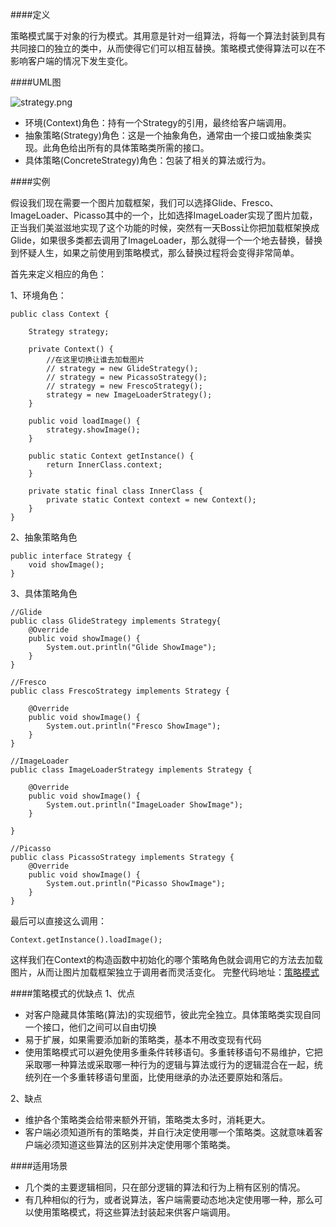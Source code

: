 \####定义

策略模式属于对象的行为模式。其用意是针对一组算法，将每一个算法封装到具有共同接口的独立的类中，从而使得它们可以相互替换。策略模式使得算法可以在不影响客户端的情况下发生变化。



####UML图

![strategy.png](http://upload-images.jianshu.io/upload_images/587163-a3ff907dd76eced2.png?imageMogr2/auto-orient/strip%7CimageView2/2/w/1240)

- 环境(Context)角色：持有一个Strategy的引用，最终给客户端调用。
- 抽象策略(Strategy)角色：这是一个抽象角色，通常由一个接口或抽象类实现。此角色给出所有的具体策略类所需的接口。
- 具体策略(ConcreteStrategy)角色：包装了相关的算法或行为。

####实例

假设我们现在需要一个图片加载框架，我们可以选择Glide、Fresco、ImageLoader、Picasso其中的一个，比如选择ImageLoader实现了图片加载，正当我们美滋滋地实现了这个功能的时候，突然有一天Boss让你把加载框架换成Glide，如果很多类都去调用了ImageLoader，那么就得一个一个地去替换，替换到怀疑人生，如果之前使用到策略模式，那么替换过程将会变得非常简单。

首先来定义相应的角色：

1、环境角色：
```
public class Context {

    Strategy strategy;

    private Context() {
        //在这里切换让谁去加载图片
        // strategy = new GlideStrategy();
        // strategy = new PicassoStrategy();
        // strategy = new FrescoStrategy();
        strategy = new ImageLoaderStrategy();
    }

    public void loadImage() {
        strategy.showImage();
    }

    public static Context getInstance() {
        return InnerClass.context;
    }

    private static final class InnerClass {
        private static Context context = new Context();
    }
}
```

2、抽象策略角色
```
public interface Strategy {
    void showImage();
}
```

3、具体策略角色

```
//Glide
public class GlideStrategy implements Strategy{
    @Override
    public void showImage() {
        System.out.println("Glide ShowImage");
    }
}

//Fresco
public class FrescoStrategy implements Strategy {

    @Override
    public void showImage() {
        System.out.println("Fresco ShowImage");
    }
}

//ImageLoader
public class ImageLoaderStrategy implements Strategy {

    @Override
    public void showImage() {
        System.out.println("ImageLoader ShowImage");
    }

}

//Picasso
public class PicassoStrategy implements Strategy {
    @Override
    public void showImage() {
        System.out.println("Picasso ShowImage");
    }
}
```

最后可以直接这么调用：
```
Context.getInstance().loadImage();
```
这样我们在Context的构造函数中初始化的哪个策略角色就会调用它的方法去加载图片，从而让图片加载框架独立于调用者而灵活变化。
完整代码地址：[策略模式](https://github.com/crazyqiang/JavaStudy)

####策略模式的优缺点
1、优点
-  对客户隐藏具体策略(算法)的实现细节，彼此完全独立。具体策略类实现自同一个接口，他们之间可以自由切换
- 易于扩展，如果需要添加新的策略类，基本不用改变现有代码
- 使用策略模式可以避免使用多重条件转移语句。多重转移语句不易维护，它把采取哪一种算法或采取哪一种行为的逻辑与算法或行为的逻辑混合在一起，统统列在一个多重转移语句里面，比使用继承的办法还要原始和落后。

2、缺点
- 维护各个策略类会给带来额外开销，策略类太多时，消耗更大。
- 客户端必须知道所有的策略类，并自行决定使用哪一个策略类。这就意味着客户端必须知道这些算法的区别并决定使用哪个策略类。

####适用场景

- 几个类的主要逻辑相同，只在部分逻辑的算法和行为上稍有区别的情况。
- 有几种相似的行为，或者说算法，客户端需要动态地决定使用哪一种，那么可以使用策略模式，将这些算法封装起来供客户端调用。
